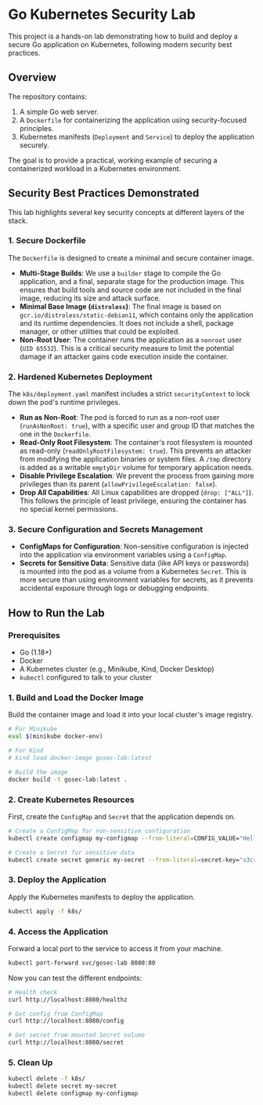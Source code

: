 # Go Kubernetes Security Lab

This project is a hands-on lab demonstrating how to build and deploy a secure Go application on Kubernetes, following modern security best practices.

## Overview

The repository contains:
1.  A simple Go web server.
2.  A `Dockerfile` for containerizing the application using security-focused principles.
3.  Kubernetes manifests (`Deployment` and `Service`) to deploy the application securely.

The goal is to provide a practical, working example of securing a containerized workload in a Kubernetes environment.

## Security Best Practices Demonstrated

This lab highlights several key security concepts at different layers of the stack.

### 1. Secure Dockerfile

The `Dockerfile` is designed to create a minimal and secure container image.

-   **Multi-Stage Builds**: We use a `builder` stage to compile the Go application, and a final, separate stage for the production image. This ensures that build tools and source code are not included in the final image, reducing its size and attack surface.
-   **Minimal Base Image (`distroless`)**: The final image is based on `gcr.io/distroless/static-debian11`, which contains only the application and its runtime dependencies. It does not include a shell, package manager, or other utilities that could be exploited.
-   **Non-Root User**: The container runs the application as a `nonroot` user (`UID 65532`). This is a critical security measure to limit the potential damage if an attacker gains code execution inside the container.

### 2. Hardened Kubernetes Deployment

The `k8s/deployment.yaml` manifest includes a strict `securityContext` to lock down the pod's runtime privileges.

-   **Run as Non-Root**: The pod is forced to run as a non-root user (`runAsNonRoot: true`), with a specific user and group ID that matches the one in the `Dockerfile`.
-   **Read-Only Root Filesystem**: The container's root filesystem is mounted as read-only (`readOnlyRootFilesystem: true`). This prevents an attacker from modifying the application binaries or system files. A `/tmp` directory is added as a writable `emptyDir` volume for temporary application needs.
-   **Disable Privilege Escalation**: We prevent the process from gaining more privileges than its parent (`allowPrivilegeEscalation: false`).
-   **Drop All Capabilities**: All Linux capabilities are dropped (`drop: ["ALL"]`). This follows the principle of least privilege, ensuring the container has no special kernel permissions.

### 3. Secure Configuration and Secrets Management

-   **ConfigMaps for Configuration**: Non-sensitive configuration is injected into the application via environment variables using a `ConfigMap`.
-   **Secrets for Sensitive Data**: Sensitive data (like API keys or passwords) is mounted into the pod as a volume from a Kubernetes `Secret`. This is more secure than using environment variables for secrets, as it prevents accidental exposure through logs or debugging endpoints.

## How to Run the Lab

### Prerequisites

-   Go (1.18+)
-   Docker
-   A Kubernetes cluster (e.g., Minikube, Kind, Docker Desktop)
-   `kubectl` configured to talk to your cluster

### 1. Build and Load the Docker Image

Build the container image and load it into your local cluster's image registry.

```sh
# For Minikube
eval $(minikube docker-env)

# For Kind
# kind load docker-image gosec-lab:latest

# Build the image
docker build -t gosec-lab:latest .
```

### 2. Create Kubernetes Resources

First, create the `ConfigMap` and `Secret` that the application depends on.

```sh
# Create a ConfigMap for non-sensitive configuration
kubectl create configmap my-configmap --from-literal=CONFIG_VALUE="Hello from ConfigMap!"

# Create a Secret for sensitive data
kubectl create secret generic my-secret --from-literal=secret-key="s3cr3t-p@ssw0rd"
```

### 3. Deploy the Application

Apply the Kubernetes manifests to deploy the application.

```sh
kubectl apply -f k8s/
```

### 4. Access the Application

Forward a local port to the service to access it from your machine.

```sh
kubectl port-forward svc/gosec-lab 8080:80
```

Now you can test the different endpoints:

```sh
# Health check
curl http://localhost:8080/healthz

# Get config from ConfigMap
curl http://localhost:8080/config

# Get secret from mounted Secret volume
curl http://localhost:8080/secret
```

### 5. Clean Up

```sh
kubectl delete -f k8s/
kubectl delete secret my-secret
kubectl delete configmap my-configmap
```